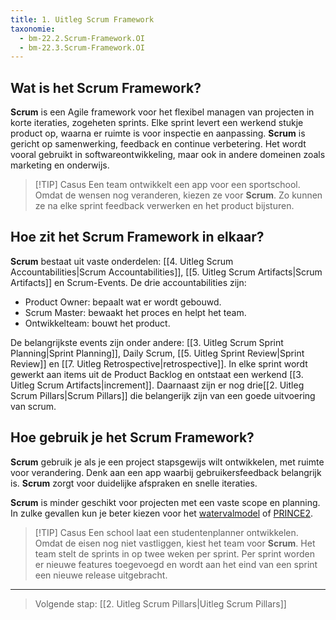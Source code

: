```yaml
---
title: 1. Uitleg Scrum Framework
taxonomie:
  - bm-22.2.Scrum-Framework.OI
  - bm-22.3.Scrum-Framework.OI
---
```


## Wat is het Scrum Framework?
**Scrum** is een Agile framework voor het flexibel managen van projecten in korte iteraties, zogeheten sprints. Elke sprint levert een werkend stukje product op, waarna er ruimte is voor inspectie en aanpassing. **Scrum** is gericht op samenwerking, feedback en continue verbetering. Het wordt vooral gebruikt in softwareontwikkeling, maar ook in andere domeinen zoals marketing en onderwijs.

> [!TIP] Casus
> Een team ontwikkelt een app voor een sportschool. Omdat de wensen nog veranderen, kiezen ze voor **Scrum**. Zo kunnen ze na elke sprint feedback verwerken en het product bijsturen.

## Hoe zit het Scrum Framework in elkaar?
**Scrum** bestaat uit vaste onderdelen: [[4. Uitleg Scrum Accountabilities|Scrum Accountabilities]], [[5. Uitleg Scrum Artifacts|Scrum Artifacts]] en Scrum-Events.
De drie accountabilities zijn:
- Product Owner: bepaalt wat er wordt gebouwd.
- Scrum Master: bewaakt het proces en helpt het team.
- Ontwikkelteam: bouwt het product.

De belangrijkste events zijn onder andere: [[3. Uitleg Scrum Sprint Planning|Sprint Planning]], Daily Scrum, [[5. Uitleg Sprint Review|Sprint Review]] en [[7. Uitleg Retrospective|retrospective]]. In elke sprint wordt gewerkt aan items uit de Product Backlog en ontstaat een werkend [[3. Uitleg Scrum Artifacts|increment]]. Daarnaast zijn er nog drie[[2. Uitleg Scrum Pillars|Scrum Pillars]] die belangerijk zijn van een goede uitvoering van scrum.

## Hoe gebruik je het Scrum Framework?
**Scrum** gebruik je als je een project stapsgewijs wilt ontwikkelen, met ruimte voor verandering. Denk aan een app waarbij gebruikersfeedback belangrijk is. **Scrum** zorgt voor duidelijke afspraken en snelle iteraties.

**Scrum** is minder geschikt voor projecten met een vaste scope en planning. In zulke gevallen kun je beter kiezen voor het [watervalmodel](https://www.toolshero.nl/informatie-technologie/watervalmethode/) of [PRINCE2](https://www.prince2.com/nl/prince2-methodology).

> [!TIP] Casus
> Een school laat een studentenplanner ontwikkelen. Omdat de eisen nog niet vastliggen, kiest het team voor **Scrum**. Het team stelt de sprints in op twee weken per sprint. Per sprint worden er nieuwe features toegevoegd en wordt aan het eind van een sprint een nieuwe release uitgebracht.

---

> Volgende stap: [[2. Uitleg Scrum Pillars|Uitleg Scrum Pillars]]

